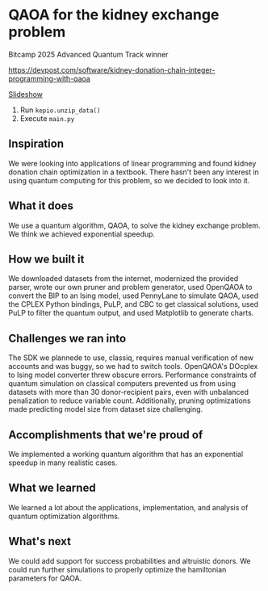 # QAOA for the kidney exchange problem

Bitcamp 2025 Advanced Quantum Track winner

https://devpost.com/software/kidney-donation-chain-integer-programming-with-qaoa

[Slideshow](https://docs.google.com/presentation/d/1QfcvnHXAY4uffTjImgYDVJnK4g6A-NWtu9WTt6nQ9Tk/edit?usp=sharing)

1. Run `kepio.unzip_data()`
1. Execute `main.py`

## Inspiration

We were looking into applications of linear programming and found kidney donation chain optimization in a textbook. There hasn't been any interest in using quantum computing for this problem, so we decided to look into it.

## What it does

We use a quantum algorithm, QAOA, to solve the kidney exchange problem. We think we achieved exponential speedup.

## How we built it

We downloaded datasets from the internet, modernized the provided parser, wrote our own pruner and problem generator, used OpenQAOA to convert the BIP to an Ising model, used PennyLane to simulate QAOA, used the CPLEX Python bindings, PuLP, and CBC to get classical solutions, used PuLP to filter the quantum output, and used Matplotlib to generate charts.

## Challenges we ran into

The SDK we plannede to use, classiq, requires manual verification of new accounts and was buggy, so we had to switch tools. OpenQAOA's DOcplex to Ising model converter threw obscure errors. Performance constraints of quantum simulation on classical computers prevented us from using datasets with more than 30 donor-recipient pairs, even with unbalanced penalization to reduce variable count. Additionally, pruning optimizations made predicting model size from dataset size challenging.

## Accomplishments that we're proud of

We implemented a working quantum algorithm that has an exponential speedup in many realistic cases.

## What we learned

We learned a lot about the applications, implementation, and analysis of quantum optimization algorithms.

## What's next

We could add support for success probabilities and altruistic donors. We could run further simulations to properly optimize the hamiltonian parameters for QAOA.
